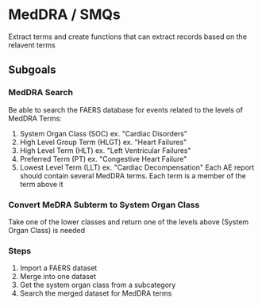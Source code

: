 # MedDRA / SMQs
Extract terms and create functions that can extract records based on the relavent terms


## Subgoals
### MedDRA Search
Be able to search the FAERS database for events related to the levels of MedDRA Terms:
1. System Organ Class (SOC) ex. "Cardiac Disorders"
2. High Level Group Term (HLGT) ex. "Heart Failures"
3. High Level Term (HLT) ex. "Left Ventricular Failures"
4. Preferred Term (PT) ex. "Congestive Heart Failure"
5. Lowest Level Term (LLT) ex. "Cardiac Decompensation"
Each AE report should contain several MedDRA terms. Each term is a member of the term above it

### Convert MeDRA Subterm to System Organ Class
Take one of the lower classes and return one of the levels above (System Organ Class) is needed

### Steps
1. Import a FAERS dataset
2. Merge into one dataset
3. Get the system organ class from a subcategory
4. Search the merged dataset for MedDRA terms

